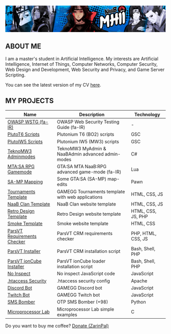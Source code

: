 ![MH11's Header](assets/header.jpg)

## ABOUT ME

I am a master's student in Artificial Intelligence. My interests are Artificial Intelligence, Internet of Things, Computer Networks, Computer Security, Web Design and Development, Web Security and Privacy, and Game Server Scripting.

You can see the latest version of my CV [here](assets/cv.pdf).

## MY PROJECTS

| Name                                                                          | Description                                       | Technology         |
| ----------------------------------------------------------------------------- | ------------------------------------------------- | ------------------ |
| [OWASP WSTG (fa-IR)](https://github.com/whoismh11/owasp-wstg-fa)              | OWASP Web Security Testing Guide (fa-IR)          | -                  |
| [PlutoT6 Scripts](https://github.com/whoismh11/plutot6-scripts)               | Plutonium T6 (BO2) scripts                        | GSC                |
| [PlutoIW5 Scripts](https://github.com/whoismh11/plutoiw5-scripts)             | Plutonium IW5 (MW3) scripts                       | GSC                |
| [TeknoMW3 Adminmodes](https://github.com/whoismh11/teknomw3-adminmodes)       | TeknoMW3 MyAdmin & NaaBAdmin advanced admin-modes | C#                 |
| [MTA:SA RPG Gamemode](https://github.com/whoismh11/mta-naabrpg-gamemode)      | GTA:SA MTA NaaB:RPG advanced game-mode (fa-IR)    | Lua                |
| [SA-MP Mapping](https://github.com/whoismh11/samp-mapping)                    | Some GTA:SA (SA-MP) map-edits                     | Pawn               |
| [Tournaments Template](https://github.com/whoismh11/tournaments-template)     | GAMEGG Tournaments template with web applications | HTML, CSS, JS      |
| [NaaB Clan Template](https://github.com/whoismh11/naabclan-template)          | NaaB Clan website template                        | HTML, CSS, JS      |
| [Retro Design Template](https://github.com/whoismh11/retro-design-template)   | Retro Design website template                     | HTML, CSS, JS, PHP |
| [Smoke Template](https://github.com/whoismh11/smoke-template)                 | Smoke website template                            | HTML, CSS          |
| [ParsVT Requirements Checker](https://github.com/ParsVT/requirements-checker) | ParsVT CRM requirements checker                   | PHP, HTML, CSS, JS |
| [ParsVT Installer](https://github.com/ParsVT/linux-installer)                 | ParsVT CRM installation script                    | Bash, Shell, PHP   |
| [ParsVT ionCube Installer](https://github.com/ParsVT/ioncube)                 | ParsVT ionCube loader installation script         | Bash, Shell, PHP   |
| [No Inspect](https://github.com/whoismh11/no-inspect)                         | No inspect JavaScript code                        | JavaScript         |
| [.htaccess Security](https://github.com/whoismh11/htaccess-security)          | .htaccess security config                         | Apache             |
| [Discord Bot](https://github.com/whoismh11/discord-bot)                       | GAMEGG Discord bot                                | JavaScript         |
| [Twitch Bot](https://github.com/whoismh11/twitch-bot)                         | GAMEGG Twitch bot                                 | JavaScript         |
| [SMS Bomber](https://github.com/whoismh11/sms-bomber)                         | OTP SMS Bomber (+98)                              | Python             |
| [Microprocessor Lab](https://github.com/whoismh11/microprocessor-lab)         | Microprocessor Lab simple examples                | C                  |

Do you want to buy me coffee? [Donate (ZarinPal)](https://zarinp.al/whoismh11)
